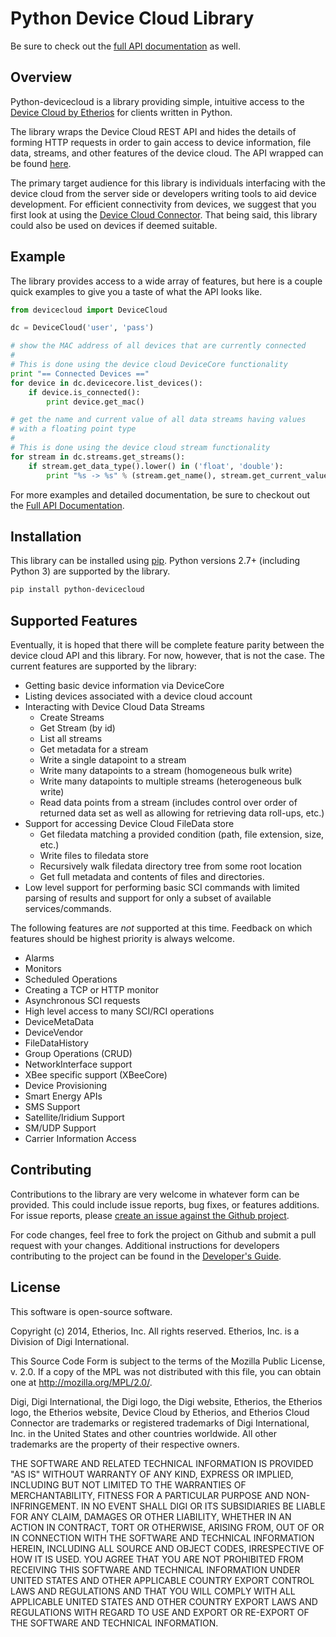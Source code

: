 Python Device Cloud Library
===========================

Be sure to check out the [full API
documentation](http://etherios.github.io/python-devicecloud) as well.

Overview
--------

Python-devicecloud is a library providing simple, intuitive access to
the [Device Cloud by Etherios](http://www.etherios.com/products/devicecloud/) for clients written in
Python.

The library wraps the Device Cloud REST API and hides the details of forming HTTP requests in order to gain access to device information,
file data, streams, and other features of the device cloud.  The API
wrapped can be found [here](http://ftp1.digi.com/support/documentation/90002008_redirect.htm).


The primary target audience for this library is individuals
interfacing with the device cloud from the server side or developers
writing tools to aid device development.  For efficient connectivity
from devices, we suggest that you first look at using the [Device Cloud
Connector](http://www.etherios.com/products/devicecloud/connector).
That being said, this library could also be used on devices if deemed
suitable.

Example
-------

The library provides access to a wide array of features, but here is a
couple quick examples to give you a taste of what the API looks like.

```python
from devicecloud import DeviceCloud

dc = DeviceCloud('user', 'pass')

# show the MAC address of all devices that are currently connected
#
# This is done using the device cloud DeviceCore functionality
print "== Connected Devices =="
for device in dc.devicecore.list_devices():
    if device.is_connected():
        print device.get_mac()

# get the name and current value of all data streams having values
# with a floating point type
#
# This is done using the device cloud stream functionality
for stream in dc.streams.get_streams():
    if stream.get_data_type().lower() in ('float', 'double'):
        print "%s -> %s" % (stream.get_name(), stream.get_current_value())
```

For more examples and detailed documentation, be sure to checkout out
the [Full API Documentation](https://etherios.github.io/python-devicecloud).

Installation
------------

This library can be installed using
[pip](https://github.com/pypa/pip).  Python versions 2.7+ (including
Python 3) are supported by the library.

```sh
pip install python-devicecloud
```


Supported Features
------------------

Eventually, it is hoped that there will be complete feature parity
between the device cloud API and this library.  For now, however, that
is not the case.  The current features are supported by the library:

* Getting basic device information via DeviceCore
* Listing devices associated with a device cloud account
* Interacting with Device Cloud Data Streams
  * Create Streams
  * Get Stream (by id)
  * List all streams
  * Get metadata for a stream
  * Write a single datapoint to a stream
  * Write many datapoints to a stream (homogeneous bulk write)
  * Write many datapoints to multiple streams (heterogeneous bulk write)
  * Read data points from a stream (includes control over order of
    returned data set as well as allowing for retrieving data
    roll-ups, etc.)
* Support for accessing Device Cloud FileData store
  * Get filedata matching a provided condition (path, file extension,
    size, etc.)
  * Write files to filedata store
  * Recursively walk filedata directory tree from some root location
  * Get full metadata and contents of files and directories.
* Low level support for performing basic SCI commands with limited parsing
  of results and support for only a subset of available services/commands.

The following features are *not* supported at this time.  Feedback on
which features should be highest priority is always welcome.

* Alarms
* Monitors
* Scheduled Operations
* Creating a TCP or HTTP monitor
* Asynchronous SCI requests
* High level access to many SCI/RCI operations
* DeviceMetaData
* DeviceVendor
* FileDataHistory
* Group Operations (CRUD)
* NetworkInterface support
* XBee specific support (XBeeCore)
* Device Provisioning
* Smart Energy APIs
* SMS Support
* Satellite/Iridium Support
* SM/UDP Support
* Carrier Information Access

Contributing
------------

Contributions to the library are very welcome in whatever form can be
provided.  This could include issue reports, bug fixes, or features
additions.  For issue reports, please [create an issue against the
Github
project](https://github.com/Etherios/python-devicecloud/issues).

For code changes, feel free to fork the project on Github and submit a
pull request with your changes.  Additional instructions for
developers contributing to the project can be found in the [Developer's
Guide](https://github.com/Etherios/python-devicecloud/blob/master/HACKING.md).

License
-------

This software is open-source software.

Copyright (c) 2014, Etherios, Inc. All rights reserved.
Etherios, Inc. is a Division of Digi International.

This Source Code Form is subject to the terms of the Mozilla Public
License, v. 2.0. If a copy of the MPL was not distributed with this file,
you can obtain one at http://mozilla.org/MPL/2.0/.

Digi, Digi International, the Digi logo, the Digi website, Etherios,
the Etherios logo, the Etherios website, Device Cloud by Etherios, and
Etherios Cloud Connector are trademarks or registered trademarks of
Digi International, Inc. in the United States and other countries
worldwide. All other trademarks are the property of their respective
owners.

THE SOFTWARE AND RELATED TECHNICAL INFORMATION IS PROVIDED "AS IS"
WITHOUT WARRANTY OF ANY KIND, EXPRESS OR IMPLIED, INCLUDING BUT NOT
LIMITED TO THE WARRANTIES OF MERCHANTABILITY, FITNESS FOR A PARTICULAR
PURPOSE AND NON-INFRINGEMENT. IN NO EVENT SHALL DIGI OR ITS
SUBSIDIARIES BE LIABLE FOR ANY CLAIM, DAMAGES OR OTHER LIABILITY,
WHETHER IN AN ACTION IN CONTRACT, TORT OR OTHERWISE, ARISING FROM, OUT
OF OR IN CONNECTION WITH THE SOFTWARE AND TECHNICAL INFORMATION
HEREIN, INCLUDING ALL SOURCE AND OBJECT CODES, IRRESPECTIVE OF HOW IT
IS USED. YOU AGREE THAT YOU ARE NOT PROHIBITED FROM RECEIVING THIS
SOFTWARE AND TECHNICAL INFORMATION UNDER UNITED STATES AND OTHER
APPLICABLE COUNTRY EXPORT CONTROL LAWS AND REGULATIONS AND THAT YOU
WILL COMPLY WITH ALL APPLICABLE UNITED STATES AND OTHER COUNTRY EXPORT
LAWS AND REGULATIONS WITH REGARD TO USE AND EXPORT OR RE-EXPORT OF THE
SOFTWARE AND TECHNICAL INFORMATION.
